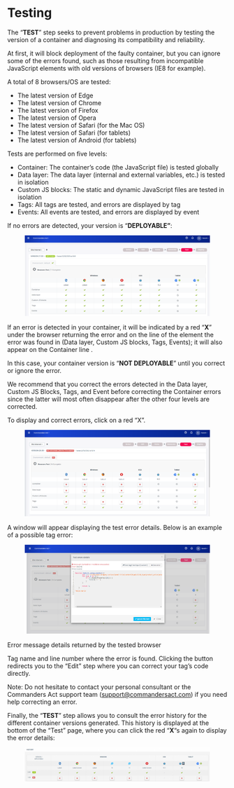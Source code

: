 # Testing

The “**TEST**” step seeks to prevent problems in production by testing the version of a container and diagnosing its compatibility and reliability.

At first, it will block deployment of the faulty container, but you can ignore some of the errors found, such as those resulting from incompatible JavaScript elements with old versions of browsers (IE8 for example).

A total of 8 browsers/OS are tested:

* The latest version of Edge
* The latest version of Chrome
* The latest version of Firefox
* The latest version of Opera
* The latest version of Safari (for the Mac OS)
* &#x20;The latest version of Safari (for tablets)
* The latest version of Android (for tablets)

Tests are performed on five levels:

* Container: The container’s code (the JavaScript file) is tested globally
* Data layer: The data layer (internal and external variables, etc.) is tested in isolation
* Custom JS blocks: The static and dynamic JavaScript files are tested in isolation
* Tags: All tags are tested, and errors are displayed by tag
* Events: All events are tested, and errors are displayed by event

If no errors are detected, your version is “**DEPLOYABLE”**:

<figure><img src="../../../../../../.gitbook/assets/image (108) (1).png" alt=""><figcaption></figcaption></figure>

If an error is detected in your container, it will be indicated by a red “**X**” under the browser returning the error and on the line of the element  the error was found in (Data layer, Custom JS blocks, Tags, Events); it will also appear on the Container line .

In this case, your container version is “**NOT DEPLOYABLE**” until you correct or ignore the error.

We recommend that you correct the errors detected in the Data layer, Custom JS Blocks, Tags, and Event before correcting the Container errors since the latter will most often disappear after the other four levels are corrected.

To display and correct errors, click on a red “X”.

<figure><img src="../../../../../../.gitbook/assets/image (7) (5).png" alt=""><figcaption></figcaption></figure>

A window will appear displaying the test error details. Below is an example of a possible tag error:

<figure><img src="../../../../../../.gitbook/assets/image (31).png" alt=""><figcaption></figcaption></figure>

Error message details returned by the tested browser

Tag name and line number where the error is found. Clicking the button redirects you to the “Edit” step where you can correct your tag’s code directly.

Note: Do not hesitate to contact your personal consultant or the Commanders Act support team (support@commandersact.com) if you need help correcting an error.

Finally, the “**TEST**” step allows you to consult the error history for the different container versions generated. This history is displayed at the bottom of the “Test” page, where you can click the red “**X**“s again to display the error details:

<figure><img src="../../../../../../.gitbook/assets/image (101).png" alt=""><figcaption></figcaption></figure>

